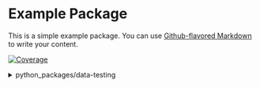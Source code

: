 # Example Package

This is a simple example package. You can use
[Github-flavored Markdown](https://guides.github.com/features/mastering-markdown/)
to write your content.

<!-- Pytest Coverage Comment:Begin -->
<a href="https://github.com/pglagerweij/AWS-demo-project/blob/main/README.md"><img alt="Coverage" src="https://img.shields.io/badge/Coverage-75%25-yellow.svg" /></a><details><summary>python_packages/data-testing </summary><table><tr><th>File</th><th>Stmts</th><th>Miss</th><th>Cover</th><th>Missing</th></tr><tbody><tr><td colspan="5"><b>python_packages/data-testing/src</b></td></tr><tr><td>&nbsp; &nbsp;<a href="https://github.com/pglagerweij/AWS-demo-project/blob/main/python_packages/data-testing/src/__init__.py">__init__.py</a></td><td>0</td><td>0</td><td>100%</td><td>&nbsp;</td></tr><tr><td>&nbsp; &nbsp;<a href="https://github.com/pglagerweij/AWS-demo-project/blob/main/python_packages/data-testing/src/examply.py">examply.py</a></td><td>4</td><td>1</td><td>75%</td><td><a href="https://github.com/pglagerweij/AWS-demo-project/blob/main/python_packages/data-testing/src/examply.py#L5">5</a></td></tr><tr><td><b>TOTAL</b></td><td><b>4</b></td><td><b>1</b></td><td><b>75%</b></td><td>&nbsp;</td></tr></tbody></table></details>
<!-- Pytest Coverage Comment:End -->
